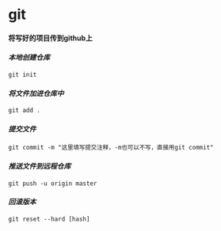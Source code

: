 # git

#### 将写好的项目传到github上



#### *本地创建仓库*

```
git init
```



#### *将文件加进仓库中*

```
git add .
```



#### *提交文件*

```
git commit -m "这里填写提交注释，-m也可以不写，直接用git commit"
```



#### *推送文件到远程仓库*

```
git push -u origin master
```



#### *回滚版本*

```
git reset --hard [hash]
```

